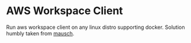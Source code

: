 # AWS Workspace Client

Run aws workspace client on any linux distro supporting docker. Solution humbly taken from [mausch](https://gist.github.com/mausch/168d09d18e354c8e47981b8e44746af9).
